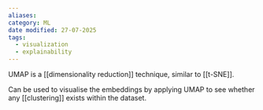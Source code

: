 ```yaml
---
aliases: 
category: ML
date modified: 27-07-2025
tags:
  - visualization
  - explainability
---
```

UMAP is a [[dimensionality reduction]] technique, similar to [[t-SNE]].

Can be used to visualise the embeddings by applying UMAP to see whether any [[clustering]] exists within the dataset.

